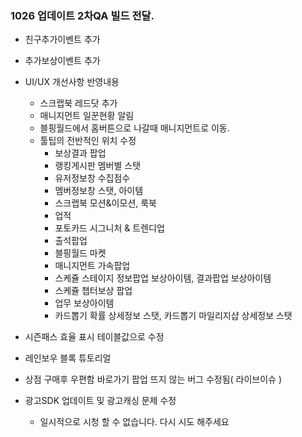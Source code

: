
### 1026 업데이트 2차QA 빌드 전달.
 - 친구추가이벤트 추가
 - 추가보상이벤트 추가
 - UI/UX 개선사항 반영내용
	 - 스크랩북 레드닷 추가
	 - 매니지먼트 일꾼현황 알림
	 - 블핑월드에서 홈버튼으로 나갈때 매니지먼트로 이동.
	 - 툴팁의 전반적인 위치 수정
		- 보상결과 팝업
		- 랭킹게시판 멤버별 스탯
		- 유저정보창 수집점수
		- 멤버정보창 스탯, 아이템
		- 스크랩북 모션&이모션, 룩북
		- 업적
		- 포토카드 시그니처 & 트렌디업
		- 출석팝업
		- 블핑월드 마켓
		- 매니지먼트 가속팝업
		- 스케쥴 스테이지 정보팝업 보상아이템, 결과팝업 보상아이템
		- 스케쥴 챕터보상 팝업
		- 업무 보상아이템
		- 카드뽑기 확률 상세정보 스탯, 카드뽑기 마일리지샵 상세정보 스탯
		
 - 시즌패스 효율 표시 테이블값으로 수정
 - 레인보우 블록 튜토리얼
 - 상점 구매후 우편함 바로가기 팝업 뜨지 않는 버그 수정됨( 라이브이슈 )
 - 광고SDK 업데이트 및 광고캐싱 문제 수정
	 - 일시적으로 시청 할 수 없습니다. 다시 시도 해주세요


